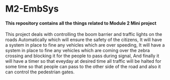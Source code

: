 # M2-EmbSys

#### This repository contains all the things related to Module 2 Mini project 

This project deals with controlling the boom barrier and traffic lights on the roads Automatically which will ensure the safety of the citizens, It will have a system in place to fine any vehicles which are over speeding, It will have a system in place to fine any vehicles which are coming over the zebra crossing and blocking it for the people to pass during signal, And finally it will have a timer so that eveyday at desired time all traffic will be halted for some time so that people can pass to the other side of the road and also it can control the pedestrian gates.

